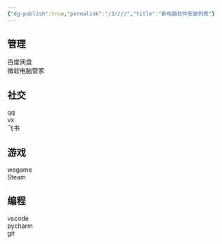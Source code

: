 ```yaml
---
{"dg-publish":true,"permalink":"/3////","title":"新电脑软件安装列表"}
---
```



## 管理
百度网盘  
微软电脑管家
## 社交
qq  
vx  
飞书
## 游戏
wegame  
Steam
## 编程
vscode  
pycharm  
git